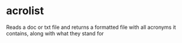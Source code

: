 # acrolist
Reads a doc or txt file and returns a formatted file with all acronyms it contains, along with what they stand for

